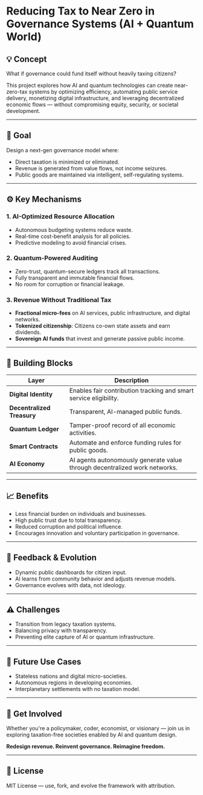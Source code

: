 # Reducing Tax to Near Zero in Governance Systems (AI + Quantum World)

## 💡 Concept

What if governance could fund itself without heavily taxing citizens?

This project explores how AI and quantum technologies can create near-zero-tax systems by optimizing efficiency, automating public service delivery, monetizing digital infrastructure, and leveraging decentralized economic flows — without compromising equity, security, or societal development.

---

## 🎯 Goal

Design a next-gen governance model where:
- Direct taxation is minimized or eliminated.
- Revenue is generated from value flows, not income seizures.
- Public goods are maintained via intelligent, self-regulating systems.

---

## ⚙️ Key Mechanisms

### 1. **AI-Optimized Resource Allocation**
- Autonomous budgeting systems reduce waste.
- Real-time cost-benefit analysis for all policies.
- Predictive modeling to avoid financial crises.

### 2. **Quantum-Powered Auditing**
- Zero-trust, quantum-secure ledgers track all transactions.
- Fully transparent and immutable financial flows.
- No room for corruption or financial leakage.

### 3. **Revenue Without Traditional Tax**
- **Fractional micro-fees** on AI services, public infrastructure, and digital networks.
- **Tokenized citizenship**: Citizens co-own state assets and earn dividends.
- **Sovereign AI funds** that invest and generate passive public income.

---

## 🧱 Building Blocks

| Layer                | Description                                                                 |
|----------------------|-----------------------------------------------------------------------------|
| **Digital Identity** | Enables fair contribution tracking and smart service eligibility.            |
| **Decentralized Treasury** | Transparent, AI-managed public funds.                                     |
| **Quantum Ledger**   | Tamper-proof record of all economic activities.                             |
| **Smart Contracts**  | Automate and enforce funding rules for public goods.                        |
| **AI Economy**       | AI agents autonomously generate value through decentralized work networks. |

---

## 📈 Benefits

- Less financial burden on individuals and businesses.
- High public trust due to total transparency.
- Reduced corruption and political influence.
- Encourages innovation and voluntary participation in governance.

---

## 🔄 Feedback & Evolution

- Dynamic public dashboards for citizen input.
- AI learns from community behavior and adjusts revenue models.
- Governance evolves with data, not ideology.

---

## ⚠️ Challenges

- Transition from legacy taxation systems.
- Balancing privacy with transparency.
- Preventing elite capture of AI or quantum infrastructure.

---

## 🚀 Future Use Cases

- Stateless nations and digital micro-societies.
- Autonomous regions in developing economies.
- Interplanetary settlements with no taxation model.

---

## 🧠 Get Involved

Whether you're a policymaker, coder, economist, or visionary — join us in exploring taxation-free societies enabled by AI and quantum design.

**Redesign revenue. Reinvent governance. Reimagine freedom.**

---

## 📄 License

MIT License — use, fork, and evolve the framework with attribution.
